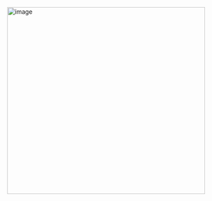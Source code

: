 
<img width="458" height="433" alt="image" src="https://github.com/user-attachments/assets/b1ab856a-e0ce-4d3d-a6f1-2a3329fe91dd" />

